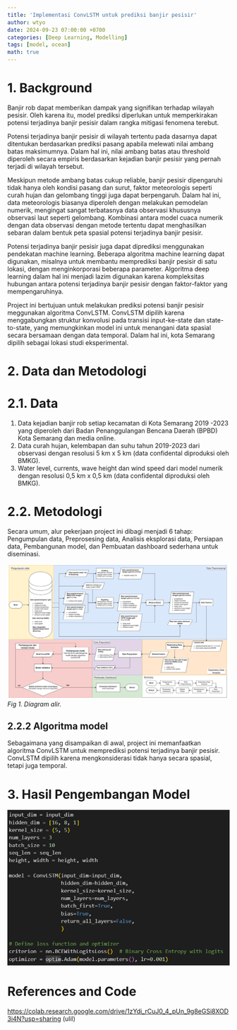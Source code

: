 ```yaml
---
title: 'Implementasi ConvLSTM untuk prediksi banjir pesisir'
author: wtyo
date: 2024-09-23 07:00:00 +0700 
categories: [Deep Learning, Modelling]
tags: [model, ocean]
math: true
---
```


# 1. Background

Banjir rob dapat memberikan dampak yang signifikan terhadap wilayah pesisir. Oleh karena itu, model prediksi diperlukan untuk memperkirakan potensi terjadinya banjir pesisir dalam rangka mitigasi fenomena terebut.

Potensi terjadinya banjir pesisir di wilayah tertentu pada dasarnya dapat ditentukan berdasarkan prediksi pasang apabila melewati nilai ambang batas maksimumnya. Dalam hal ini, nilai ambang batas atau threshold diperoleh secara empiris berdasarkan kejadian banjir pesisir yang pernah terjadi di wilayah tersebut. 

Meskipun metode ambang batas cukup reliable, banjir pesisir dipengaruhi tidak hanya oleh kondisi pasang dan surut, faktor meteorologis seperti curah hujan dan gelombang tinggi juga dapat berpengaruh. Dalam hal ini, data meteorologis biasanya diperoleh dengan melakukan pemodelan numerik, mengingat sangat terbatasnya data observasi khususnya observasi laut seperti gelombang. Kombinasi antara model cuaca numerik dengan data observasi dengan metode tertentu dapat menghasilkan sebaran dalam bentuk peta spasial potensi terjadinya banjir pesisir.

Potensi terjadinya banjir pesisir juga dapat diprediksi menggunakan pendekatan machine learning. Beberapa algoritma machine learning dapat digunakan, misalnya untuk membantu memprediksi banjir pesisir di satu lokasi, dengan menginkorporasi beberapa parameter. Algoritma deep learning dalam hal ini menjadi lazim digunakan karena kompleksitas hubungan antara potensi terjadinya banjir pesisir dengan faktor-faktor yang mempengaruhinya.

Project ini bertujuan untuk melakukan prediksi potensi banjir pesisir meggunakan algoritma ConvLSTM. ConvLSTM dipilih karena menggabungkan struktur konvolusi pada transisi input-ke-state
dan state-to-state, yang memungkinkan model ini untuk menangani data spasial secara bersamaan dengan data temporal. Dalam hal ini, kota Semarang dipilih sebagai lokasi studi eksperimental.

# 2. Data dan Metodologi

# 2.1. Data

1. Data kejadian banjir rob setiap kecamatan di Kota Semarang 2019 -2023 yang diperoleh dari Badan Penanggulangan Bencana Daerah (BPBD) Kota Semarang dan media online.
2. Data curah hujan, kelembapan dan suhu tahun 2019-2023 dari observasi dengan resolusi 5 km x 5 km (data confidental diproduksi oleh BMKG).
3. Water level, currents, wave height dan wind speed dari model numerik dengan resolusi 0,5 km x 0,5 km (data confidental diproduksi oleh BMKG).

# 2.2. Metodologi

Secara umum, alur pekerjaan project ini dibagi menjadi 6 tahap: Pengumpulan data, Preprosesing data, Analisis eksplorasi data, Persiapan data, Pembangunan model, dan Pembuatan dashboard sederhana untuk diseminasi.

![Diagram alir](../img/posts/implementasi-convlstm/workflow.png)
*Fig 1. Diagram alir.*

## 2.2.2 Algoritma model

Sebagaimana yang disampaikan di awal, project ini memanfaatkan algoritma ConvLSTM untuk memprediksi potensi terjadinya banjir pesisir. ConvLSTM dipilih karena mengkonsiderasi tidak hanya secara spasial, tetapi juga temporal.

# 3. Hasil Pengembangan Model

![alt text](../img/posts/implementasi-convlstm/model.png)

# References and Code 

https://colab.research.google.com/drive/1zYdi_rCuJ0_4_pUn_9g8eGSi8XOD3i4N?usp=sharing (ulil)
